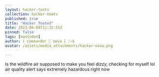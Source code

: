 ```yaml
---
layout: hacker-toots
collection: hacker-toots
published: true
title: "Hacker Tooted"
date: 2023-06-08T11:32:55Z
pinned: false
tags: [mastodon]
author: ⸸ commander ░ nova ⸸ :~$
avatar: /assets/media_attachments/hacker-nova.png

---
```


<p>Is the wildfire air supposed to make you feel dizzy, checking for myself lol air quality alert says extremely hazardous right now</p>


